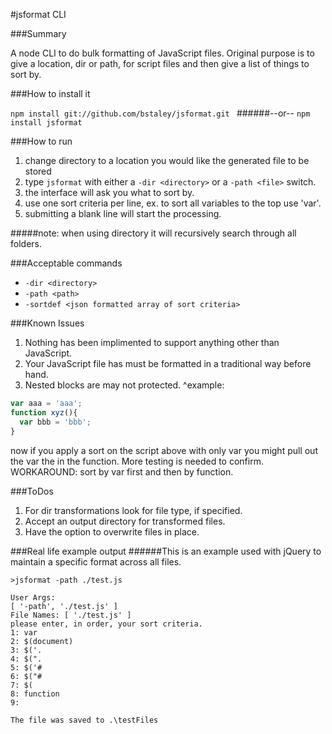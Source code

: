 #jsformat CLI

###Summary

A node CLI to do bulk formatting of JavaScript files. Original purpose is to give a location, dir or path, for script files and then give a list of things to sort by.

###How to install it

`npm install git://github.com/bstaley/jsformat.git `
######--or--
`npm install jsformat`

###How to run
1. change directory to a location you would like the generated file to be stored
2. type `jsformat` with either a `-dir <directory>` or a `-path <file>` switch.
3. the interface will ask you what to sort by.
4. use one sort criteria per line, ex. to sort all variables to the top use 'var'.
5. submitting a blank line will start the processing.

#####note: when using directory it will recursively search through all folders.

###Acceptable commands
* `-dir <directory>`
* `-path <path>`
* `-sortdef <json formatted array of sort criteria>`


###Known Issues
1. Nothing has been implimented to support anything other than JavaScript.
2. Your JavaScript file has must be formatted in a traditional way before hand.
3. Nested blocks are may not protected.
^example:
```JavaScript
var aaa = 'aaa';
function xyz(){
  var bbb = 'bbb';
}
```
now if you apply a sort on the script above with only var you might pull out the var the in the function. More testing is needed to confirm. WORKAROUND: sort by var first and then by function.

###ToDos
1. For dir transformations look for file type, if specified.
2. Accept an output directory for transformed files.
3. Have the option to overwrite files in place.

###Real life example output
######This is an example used with jQuery to maintain a specific format across all files.
```node
>jsformat -path ./test.js

User Args:
[ '-path', './test.js' ]
File Names: [ './test.js' ]
please enter, in order, your sort criteria.
1: var
2: $(document)
3: $('.
4: $(".
5: $('#
6: $("#
7: $(
8: function
9:

The file was saved to .\testFiles
```
